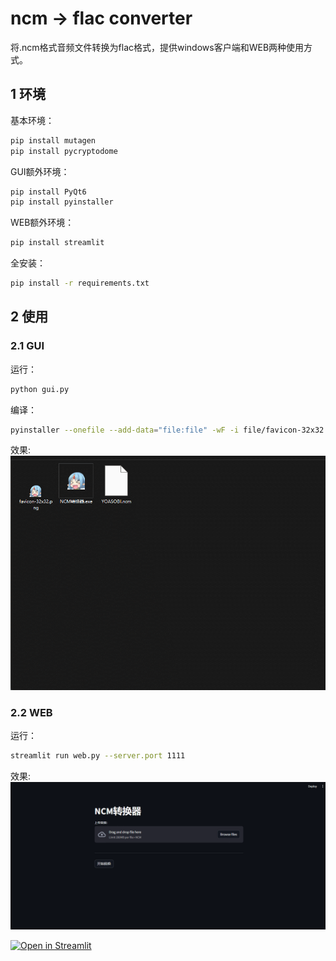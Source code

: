 # ncm -> flac converter

将.ncm格式音频文件转换为flac格式，提供windows客户端和WEB两种使用方式。

## 1 环境

基本环境：
```bash
pip install mutagen
pip install pycryptodome
```

GUI额外环境：
```bash
pip install PyQt6
pip install pyinstaller
```

WEB额外环境：
```bash
pip install streamlit
```

全安装：
```bash
pip install -r requirements.txt
```

## 2 使用

### 2.1 GUI

运行：
```bash
python gui.py
```

编译：
```bash
pyinstaller --onefile --add-data="file:file" -wF -i file/favicon-32x32.png -n "NCM转换器" .\gui.py
```

效果:
![s3](./file/s1.gif)


### 2.2 WEB

运行：
```bash
streamlit run web.py --server.port 1111
```

效果:
![s2](./file/s2.gif)


[![Open in Streamlit](https://static.streamlit.io/badges/streamlit_badge_black_white.svg)](https://ncmdump.streamlit.app/)